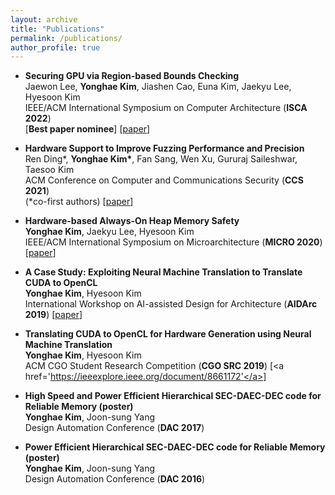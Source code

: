 ```yaml
---
layout: archive
title: "Publications"
permalink: /publications/
author_profile: true
---
```


* <b>Securing GPU via Region-based Bounds Checking</b><br>
  Jaewon Lee, <b>Yonghae Kim</b>, Jiashen Cao, Euna Kim, Jaekyu Lee, Hyesoon Kim<br>
  IEEE/ACM International Symposium on Computer Architecture (<b>ISCA 2022</b>)<br>
	[<b>Best paper nominee</b>] [<a href=''>paper</a>]

* <b>Hardware Support to Improve Fuzzing Performance and Precision</b><br>
  Ren Ding\*, <b>Yonghae Kim\*</b>, Fan Sang, Wen Xu, Gururaj Saileshwar, Taesoo Kim<br>
  ACM Conference on Computer and Communications Security (<b>CCS 2021</b>)<br>
  (\*co-first authors) [<a href='https://dl.acm.org/doi/abs/10.1145/3460120.3484573'>paper</a>]

* <b>Hardware-based Always-On Heap Memory Safety</b><br>
  <b>Yonghae Kim</b>, Jaekyu Lee, Hyesoon Kim<br>
  IEEE/ACM International Symposium on Microarchitecture (<b>MICRO 2020</b>)
	[<a href='https://ieeexplore.ieee.org/document/9251969'>paper</a>]

* <b>A Case Study: Exploiting Neural Machine Translation to Translate CUDA to OpenCL</b><br>
  <b>Yonghae Kim</b>, Hyesoon Kim<br>
  International Workshop on AI-assisted Design for Architecture (<b>AIDArc 2019</b>)
	[<a href='https://arxiv.org/abs/1905.07653'>paper</a>]

* <b>Translating CUDA to OpenCL for Hardware Generation using Neural Machine Translation</b><br>
  <b>Yonghae Kim</b>, Hyesoon Kim<br>
  ACM CGO Student Research Competition (<b>CGO SRC 2019</b>)
	[<a href='https://ieeexplore.ieee.org/document/8661172'</a>]

* <b>High Speed and Power Efficient Hierarchical SEC-DAEC-DEC code for Reliable Memory (poster)</b><br>
  <b>Yonghae Kim</b>, Joon-sung Yang<br>
  Design Automation Conference (<b>DAC 2017</b>)

* <b>Power Efficient Hierarchical SEC-DAEC-DEC code for Reliable Memory (poster)</b><br>
  <b>Yonghae Kim</b>, Joon-sung Yang<br>
  Design Automation Conference (<b>DAC 2016</b>)

